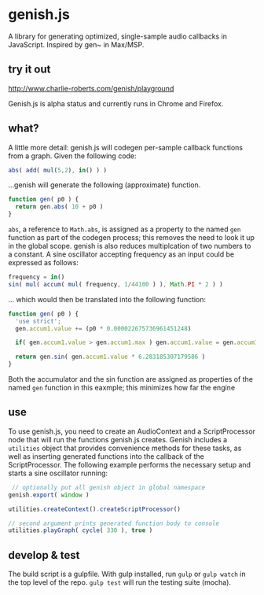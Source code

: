 # genish.js
A library for generating optimized, single-sample audio callbacks in JavaScript. Inspired by gen~ in Max/MSP.

## try it out
http://www.charlie-roberts.com/genish/playground

Genish.js is alpha status and currently runs in Chrome and Firefox.

## what?
A little more detail: genish.js will codegen per-sample callback functions from a graph. Given the following code:

```javascript
abs( add( mul(5,2), in() ) )
```

...genish will generate the following (approximate) function.

```javascript
function gen( p0 ) {
  return gen.abs( 10 + p0 )
}
```

`abs`, a reference to `Math.abs`, is assigned as a property to the named `gen` function as part of the codegen process; this removes the need to look it up in the global scope. genish is also reduces multiplcation of two numbers to a constant. A sine oscillator accepting frequency as an input could be expressed as follows:

```javascript
frequency = in()
sin( mul( accum( mul( frequency, 1/44100 ) ), Math.PI * 2 ) )
```

... which would then be translated into the following function:

```javascript
function gen( p0 ) {
  'use strict';
  gen.accum1.value += (p0 * 0.000022675736961451248)

  if( gen.accum1.value > gen.accum1.max ) gen.accum1.value = gen.accum1.min

  return gen.sin( gen.accum1.value * 6.283185307179586 )
}
```

Both the accumulator and the sin function are assigned as properties of the named `gen` function in this eaxmple; this minimizes how far the engine

## use
To use genish.js, you need to create an AudioContext and a ScriptProcessor node that will run the functions genish.js creates. Genish includes a `utilities` object that provides convenience methods for these tasks, as well as inserting generated functions into the callback of the ScriptProcessor. The following example performs the necessary setup and starts a sine oscillator running:

```javascript
 // optionally put all genish object in global namespace
genish.export( window )

utilities.createContext().createScriptProcessor()

// second argument prints generated function body to console
utilities.playGraph( cycle( 330 ), true ) 
```
## develop & test
The build script is a gulpfile. With gulp installed, run `gulp` or `gulp watch` in the top level of the repo. `gulp test` will run the testing suite (mocha).
